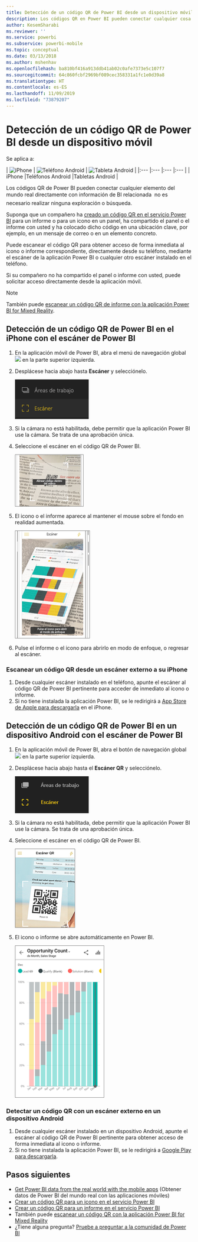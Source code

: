 ```yaml
---
title: Detección de un código QR de Power BI desde un dispositivo móvil
description: Los códigos QR en Power BI pueden conectar cualquier cosa del mundo real directamente con información de BI en la aplicación móvil de Power BI para iPhones y dispositivos Android.
author: KesemSharabi
ms.reviewer: ''
ms.service: powerbi
ms.subservice: powerbi-mobile
ms.topic: conceptual
ms.date: 03/13/2018
ms.author: mshenhav
ms.openlocfilehash: ba810bf416a913ddb41ab02c0afe7373e5c107f7
ms.sourcegitcommit: 64c860fcbf2969bf089cec358331a1fc1e0d39a8
ms.translationtype: HT
ms.contentlocale: es-ES
ms.lasthandoff: 11/09/2019
ms.locfileid: "73879207"
---
```

# <a name="scan-a-power-bi-qr-code-from-your-mobile-device"></a>Detección de un código QR de Power BI desde un dispositivo móvil
Se aplica a:

| ![iPhone](./media/mobile-apps-qr-code/ios-logo-40-px.png) | ![Teléfono Android](././media/mobile-apps-qr-code/android-logo-40-px.png) | ![Tableta Android](././media/mobile-apps-qr-code/android-logo-40-px.png) |
|:--- |:--- |:--- |:--- |
| iPhone |Teléfonos Android |Tabletas Android |

Los códigos QR de Power BI pueden conectar  cualquier elemento del mundo real directamente con información de BI relacionada &#151; no es necesario realizar ninguna exploración o búsqueda.

Suponga que un compañero ha [creado un código QR en el servicio Power BI](../../service-create-qr-code-for-tile.md) para un informe o para un icono en un panel, ha compartido el panel o el informe con usted y ha colocado dicho código en una ubicación clave, por ejemplo, en un mensaje de correo o en un elemento concreto. 

Puede escanear el código QR para obtener acceso de forma inmediata al icono o informe correspondiente, directamente desde su teléfono, mediante el escáner de la aplicación Power BI o cualquier otro escáner instalado en el teléfono. 

Si su compañero no ha compartido el panel o informe con usted, puede solicitar acceso directamente desde la aplicación móvil. 

> [!NOTE]
> También puede [escanear un código QR de informe con la aplicación Power BI for Mixed Reality](mobile-mixed-reality-app.md#scan-a-report-qr-code-in-holographic-view).

## <a name="scan-a-power-bi-qr-code-on-your-iphone-with-the-power-bi-scanner"></a>Detección de un código QR de Power BI en el iPhone con el escáner de Power BI
1. En la aplicación móvil de Power BI, abra el menú de navegación global ![](media/mobile-apps-qr-code/power-bi-iphone-global-nav-button.png) en la parte superior izquierda. 
2. Desplácese hacia abajo hasta **Escáner** y selecciónelo. 
   
    ![](media/mobile-apps-qr-code/power-bi-iphone-scanner-menu.png)
3. Si la cámara no está habilitada, debe permitir que la aplicación Power BI use la cámara. Se trata de una aprobación única. 
4. Seleccione el escáner en el código QR de Power BI. 
   
    ![](media/mobile-apps-qr-code/power-bi-align-qr-code.png)
5. El icono o el informe aparece al mantener el mouse sobre el fondo en realidad aumentada.
   
    ![](media/mobile-apps-qr-code/power-bi-ios-qr-ar-scanner.png)
6. Pulse el informe o el icono para abrirlo en modo de enfoque, o regresar al escáner.

### <a name="scan-a-qr-code-from-an-external-scanner-on-your-iphone"></a>Escanear un código QR desde un escáner externo a su iPhone
1. Desde cualquier escáner instalado en el teléfono, apunte el escáner al código QR de Power BI pertinente para acceder de inmediato al icono o informe. 
2. Si no tiene instalada la aplicación Power BI, se le redirigirá a [App Store de Apple para descargarla](https://go.microsoft.com/fwlink/?LinkId=522062) en el iPhone.

## <a name="scan-a-power-bi-qr-code-on-your-android-device-with-the-power-bi-scanner"></a>Detección de un código QR de Power BI en un dispositivo Android con el escáner de Power BI
1. En la aplicación móvil de Power BI, abra el botón de navegación global ![](media/mobile-apps-qr-code/power-bi-android-global-nav-icon.png) en la parte superior izquierda. 
2. Desplácese hacia abajo hasta el **Escáner QR** y selecciónelo.
   
    ![](media/mobile-apps-qr-code/power-bi-android-scanner-menu.png)
3. Si la cámara no está habilitada, debe permitir que la aplicación Power BI use la cámara. Se trata de una aprobación única. 
4. Seleccione el escáner en el código QR de Power BI. 
   
    ![](media/mobile-apps-qr-code/pbi_iph_qrscan.png)
5. El icono o informe se abre automáticamente en Power BI.
   
    ![](media/mobile-apps-qr-code/power-bi-android-tile.png)

### <a name="scan-a-qr-code-from-an-external-scanner-on-your-android-device"></a>Detectar un código QR con un escáner externo en un dispositivo Android
1. Desde cualquier escáner instalado en un dispositivo Android, apunte el escáner al código QR de Power BI pertinente para obtener acceso de forma inmediata al icono o informe. 
2. Si no tiene instalada la aplicación Power BI, se le redirigirá a [Google Play para descargarla](https://go.microsoft.com/fwlink/?LinkID=544867). 

## <a name="next-steps"></a>Pasos siguientes
* [Get Power BI data from the real world with the mobile apps](mobile-apps-data-in-real-world-context.md) (Obtener datos de Power BI del mundo real con las aplicaciones móviles)
* [Crear un código QR para un icono en el servicio Power BI](../../service-create-qr-code-for-tile.md)
* [Crear un código QR para un informe en el servicio Power BI](../../service-create-qr-code-for-report.md)
* También puede [escanear un código QR con la aplicación Power BI for Mixed Reality](mobile-mixed-reality-app.md)
* ¿Tiene alguna pregunta? [Pruebe a preguntar a la comunidad de Power BI](https://community.powerbi.com/)

